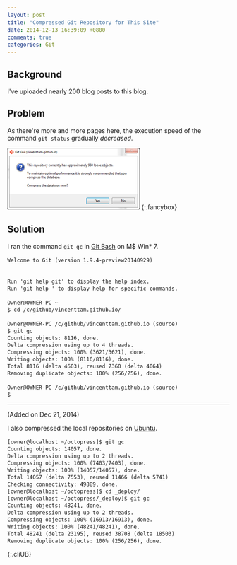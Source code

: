 ```yaml
---
layout: post
title: "Compressed Git Repository for This Site"
date: 2014-12-13 16:39:09 +0800
comments: true
categories: Git
---
```


Background
---

I've uploaded nearly 200 blog posts to this blog.

Problem
---

As there're more and more pages here, the execution speed of the
command `git status` gradually *decreased*.

<picture class="fancybox" title="Git GUI">
  <source srcset="/images/posts/GitGc/gui.png" media="(min-width: 800px)"></source> 
  <img alt="git gui prompt" src="/images/posts/GitGc/gui_s.png" />
</picture>
{:.fancybox}

<!-- more -->

Solution
---

I ran the command `git gc` in [Git Bash] on M\$ Win\* 7.

<pre class="cli"><code>Welcome to Git (version 1.9.4-preview20140929)


Run 'git help git' to display the help index.
Run 'git help <command>' to display help for specific commands.

<span class="GitHostName">Owner@OWNER-PC</span> <span class="GitPathName">~</span>
$ cd /c/github/vincenttam.github.io/

<span class="GitHostName">Owner@OWNER-PC</span> <span class="GitPathName">/c/github/vincenttam.github.io (source)</span>
$ git gc
Counting objects: 8116, done.
Delta compression using up to 4 threads.
Compressing objects: 100% (3621/3621), done.
Writing objects: 100% (8116/8116), done.
Total 8116 (delta 4603), reused 7360 (delta 4064)
Removing duplicate objects: 100% (256/256), done.

<span class="GitHostName">Owner@OWNER-PC</span> <span class="GitPathName">/c/github/vincenttam.github.io (source)</span>
$
</code></pre>

---
(Added on Dec 21, 2014)


I also compressed the local repositories on [Ubuntu].

    [owner@localhost ~/octopress]$ git gc
    Counting objects: 14057, done.
    Delta compression using up to 2 threads.
    Compressing objects: 100% (7403/7403), done.
    Writing objects: 100% (14057/14057), done.
    Total 14057 (delta 7553), reused 11466 (delta 5741)
    Checking connectivity: 49889, done.
    [owner@localhost ~/octopress]$ cd _deploy/
    [owner@localhost ~/octopress/_deploy]$ git gc
    Counting objects: 48241, done.
    Delta compression using up to 2 threads.
    Compressing objects: 100% (16913/16913), done.
    Writing objects: 100% (48241/48241), done.
    Total 48241 (delta 23195), reused 38708 (delta 18503)
    Removing duplicate objects: 100% (256/256), done.
{:.cliUB}

[Git Bash]: http://msysgit.github.io/#bash
[Ubuntu]: http://www.ubuntu.com
